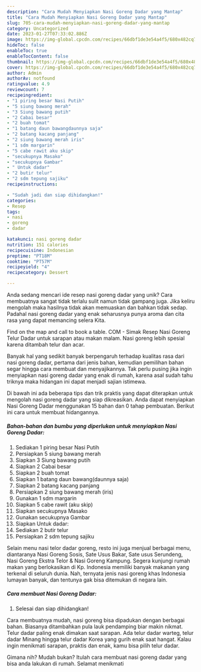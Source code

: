 ```yaml
---
description: "Cara Mudah Menyiapkan Nasi Goreng Dadar yang Mantap"
title: "Cara Mudah Menyiapkan Nasi Goreng Dadar yang Mantap"
slug: 705-cara-mudah-menyiapkan-nasi-goreng-dadar-yang-mantap
category: Uncategorized
date: 2023-01-27T07:33:02.886Z
image: https://img-global.cpcdn.com/recipes/66dbf1de3e54a4f5/680x482cq70/nasi-goreng-dadar-foto-resep-utama.jpg
hideToc: false
enableToc: true
enableTocContent: false
thumbnail: https://img-global.cpcdn.com/recipes/66dbf1de3e54a4f5/680x482cq70/nasi-goreng-dadar-foto-resep-utama.jpg
cover: https://img-global.cpcdn.com/recipes/66dbf1de3e54a4f5/680x482cq70/nasi-goreng-dadar-foto-resep-utama.jpg
author: Admin
authorAv: notfound
ratingvalue: 4.9
reviewcount: 7
recipeingredient:
- "1 piring besar Nasi Putih"
- "5 siung bawang merah"
- "3 Siung bawang putih"
- "2 Cabai besar"
- "2 buah tomat"
- "1 batang daun bawangdaunnya saja"
- "2 batang kacang panjang"
- "2 siung bawang merah iris"
- "1 sdm margarin"
- "5 cabe rawit aku skip"
- "secukupnya Masako"
- "secukupnya Gambar"
- " Untuk dadar"
- "2 butir telur"
- "2 sdm tepung sajiku"
recipeinstructions:

- "Sudah jadi dan siap dihidangkan!"
categories:
- Resep
tags:
- nasi
- goreng
- dadar

katakunci: nasi goreng dadar 
nutrition: 151 calories
recipecuisine: Indonesian
preptime: "PT18M"
cooktime: "PT57M"
recipeyield: "4"
recipecategory: Dessert

---
```





Anda sedang mencari ide resep nasi goreng dadar yang unik? Cara membuatnya sangat tidak terlalu sulit namun tidak gampang juga. Jika keliru mengolah maka hasilnya tidak akan memuaskan dan bahkan tidak sedap. Padahal nasi goreng dadar yang enak seharusnya punya aroma dan cita rasa yang dapat memancing selera Kita.





Find on the map and call to book a table. COM - Simak Resep Nasi Goreng Telur Dadar untuk sarapan atau makan malam. Nasi goreng lebih spesial karena ditambah telur dan acar.

Banyak hal yang sedikit banyak berpengaruh terhadap kualitas rasa dari nasi goreng dadar, pertama dari jenis bahan, kemudian pemilihan bahan segar hingga cara membuat dan menyajikannya. Tak perlu pusing jika ingin menyiapkan nasi goreng dadar yang enak di rumah, karena asal sudah tahu triknya maka hidangan ini dapat menjadi sajian istimewa.






Di bawah ini ada beberapa tips dan trik praktis yang dapat diterapkan untuk mengolah nasi goreng dadar yang siap dikreasikan. Anda dapat menyiapkan Nasi Goreng Dadar menggunakan 15 bahan dan 0 tahap pembuatan. Berikut ini cara untuk membuat hidangannya.

<!--inarticleads1-->

##### Bahan-bahan dan bumbu yang diperlukan untuk menyiapkan Nasi Goreng Dadar:

1. Sediakan 1 piring besar Nasi Putih
1. Persiapkan 5 siung bawang merah
1. Siapkan 3 Siung bawang putih
1. Siapkan 2 Cabai besar
1. Siapkan 2 buah tomat
1. Siapkan 1 batang daun bawang(daunnya saja)
1. Siapkan 2 batang kacang panjang
1. Persiapkan 2 siung bawang merah (iris)
1. Gunakan 1 sdm margarin
1. Siapkan 5 cabe rawit (aku skip)
1. Siapkan secukupnya Masako
1. Gunakan secukupnya Gambar
1. Siapkan  Untuk dadar:
1. Sediakan 2 butir telur
1. Persiapkan 2 sdm tepung sajiku


Selain menu nasi telor dadar goreng, resto ini juga menjual berbagai menu, diantaranya Nasi Goreng Sosis, Sate Usus Bakar, Sate usus Serundeng, Nasi Goreng Ekstra Telor &amp; Nasi Goreng Kampung. Segera kunjungi rumah makan yang berlokasikan di Kp. Indonesia memiliki banyak makanan yang terkenal di seluruh dunia. Nah, ternyata jenis nasi goreng khas Indonesia lumayan banyak, dan tentunya gak bisa ditemukan di negara lain. 

<!--inarticleads2-->

##### Cara membuat Nasi Goreng Dadar:


1. Selesai dan siap dihidangkan!

Cara membuatnya mudah, nasi goreng bisa dipadukan dengan berbagai bahan. Biasanya ditambahkan pula lauk pendamping biar makin nikmat. Telur dadar paling enak dimakan saat sarapan. Ada telur dadar warteg, telur dadar Minang hingga telur dadar Korea yang gurih enak saat hangat. Kalau ingin menikmati sarapan, praktis dan enak, kamu bisa pilih telur dadar. 

Gimana nih? Mudah bukan? Itulah cara membuat nasi goreng dadar yang bisa anda lakukan di rumah. Selamat menikmati
